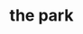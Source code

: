 ---
pid: llp259
title: the park
location_transcription: 
coordinates: "[-75.164019595056, 39.955350577777]"
zipcode: '19120'
gen_neighborhood: North Philadelphia
neighborhood: Logan,Olney
outside_phl: 
age: '12'
age_range: 6-13
instagram: 
image_file_name: llp_259.jpg
proposal_transcription: 
topic: Youth
topic_summary: '0'
type: Playground
keywords_other: slide
credit: Ramir Carr
image_labels: 
twitter: 
facebook: 
permalink: "/monuments/llp259/"
layout: item-page
---